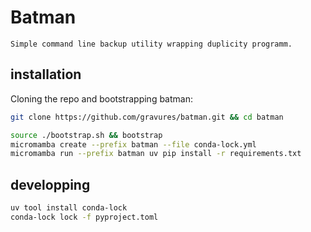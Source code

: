 # Batman

`Simple command line backup utility wrapping duplicity programm.`


## installation

Cloning the repo and bootstrapping batman:

```bash
git clone https://github.com/gravures/batman.git && cd batman

source ./bootstrap.sh && bootstrap
micromamba create --prefix batman --file conda-lock.yml
micromamba run --prefix batman uv pip install -r requirements.txt
```

## developping

```bash
uv tool install conda-lock
conda-lock lock -f pyproject.toml
```
